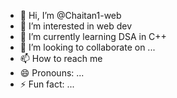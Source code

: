 - 👋 Hi, I’m @Chaitan1-web
- 👀 I’m interested in web dev
- 🌱 I’m currently learning DSA in C++
- 💞️ I’m looking to collaborate on ...
- 📫 How to reach me 
- 😄 Pronouns: ...
- ⚡ Fun fact: ...

<!---
Chaitan1-web/Chaitan1-web is a ✨ special ✨ repository because its `README.md` (this file) appears on your GitHub profile.
You can click the Preview link to take a look at your changes.
--->
